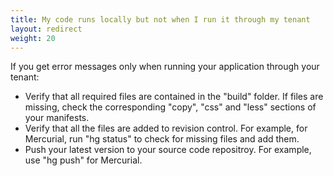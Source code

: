 ```yaml
---
title: My code runs locally but not when I run it through my tenant
layout: redirect
weight: 20
---
```


If you get error messages only when running your application through your tenant:

* Verify that all required files are contained in the "build" folder. If files are missing, check the corresponding "copy", "css" and "less" sections of your manifests.
* Verify that all the files are added to revision control. For example, for Mercurial, run "hg status" to check for missing files and add them.
* Push your latest version to your source code repositroy. For example, use "hg push" for Mercurial.
